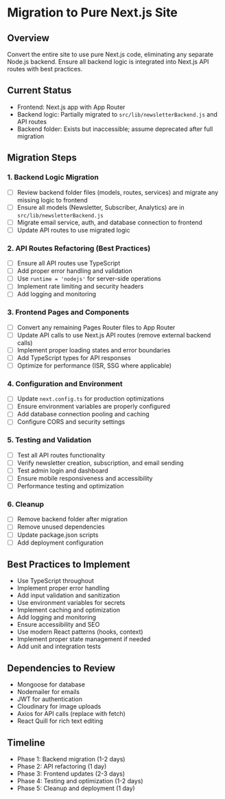 # Migration to Pure Next.js Site

## Overview
Convert the entire site to use pure Next.js code, eliminating any separate Node.js backend. Ensure all backend logic is integrated into Next.js API routes with best practices.

## Current Status
- Frontend: Next.js app with App Router
- Backend logic: Partially migrated to `src/lib/newsletterBackend.js` and API routes
- Backend folder: Exists but inaccessible; assume deprecated after full migration

## Migration Steps

### 1. Backend Logic Migration
- [ ] Review backend folder files (models, routes, services) and migrate any missing logic to frontend
- [ ] Ensure all models (Newsletter, Subscriber, Analytics) are in `src/lib/newsletterBackend.js`
- [ ] Migrate email service, auth, and database connection to frontend
- [ ] Update API routes to use migrated logic

### 2. API Routes Refactoring (Best Practices)
- [ ] Ensure all API routes use TypeScript
- [ ] Add proper error handling and validation
- [ ] Use `runtime = 'nodejs'` for server-side operations
- [ ] Implement rate limiting and security headers
- [ ] Add logging and monitoring

### 3. Frontend Pages and Components
- [ ] Convert any remaining Pages Router files to App Router
- [ ] Update API calls to use Next.js API routes (remove external backend calls)
- [ ] Implement proper loading states and error boundaries
- [ ] Add TypeScript types for API responses
- [ ] Optimize for performance (ISR, SSG where applicable)

### 4. Configuration and Environment
- [ ] Update `next.config.ts` for production optimizations
- [ ] Ensure environment variables are properly configured
- [ ] Add database connection pooling and caching
- [ ] Configure CORS and security settings

### 5. Testing and Validation
- [ ] Test all API routes functionality
- [ ] Verify newsletter creation, subscription, and email sending
- [ ] Test admin login and dashboard
- [ ] Ensure mobile responsiveness and accessibility
- [ ] Performance testing and optimization

### 6. Cleanup
- [ ] Remove backend folder after migration
- [ ] Remove unused dependencies
- [ ] Update package.json scripts
- [ ] Add deployment configuration

## Best Practices to Implement
- Use TypeScript throughout
- Implement proper error handling
- Add input validation and sanitization
- Use environment variables for secrets
- Implement caching and optimization
- Add logging and monitoring
- Ensure accessibility and SEO
- Use modern React patterns (hooks, context)
- Implement proper state management if needed
- Add unit and integration tests

## Dependencies to Review
- Mongoose for database
- Nodemailer for emails
- JWT for authentication
- Cloudinary for image uploads
- Axios for API calls (replace with fetch)
- React Quill for rich text editing

## Timeline
- Phase 1: Backend migration (1-2 days)
- Phase 2: API refactoring (1 day)
- Phase 3: Frontend updates (2-3 days)
- Phase 4: Testing and optimization (1-2 days)
- Phase 5: Cleanup and deployment (1 day)
